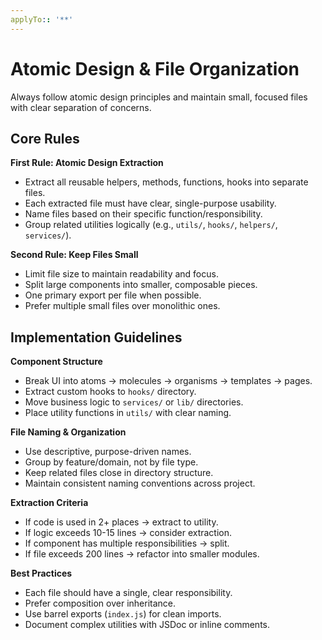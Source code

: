 ```yaml
---
applyTo:: '**'
---
```


# Atomic Design & File Organization

Always follow atomic design principles and maintain small, focused files with clear separation of concerns.

## Core Rules

**First Rule: Atomic Design Extraction**

- Extract all reusable helpers, methods, functions, hooks into separate files.
- Each extracted file must have clear, single-purpose usability.
- Name files based on their specific function/responsibility.
- Group related utilities logically (e.g., `utils/`, `hooks/`, `helpers/`, `services/`).

**Second Rule: Keep Files Small**

- Limit file size to maintain readability and focus.
- Split large components into smaller, composable pieces.
- One primary export per file when possible.
- Prefer multiple small files over monolithic ones.

## Implementation Guidelines

**Component Structure**

- Break UI into atoms → molecules → organisms → templates → pages.
- Extract custom hooks to `hooks/` directory.
- Move business logic to `services/` or `lib/` directories.
- Place utility functions in `utils/` with clear naming.

**File Naming & Organization**

- Use descriptive, purpose-driven names.
- Group by feature/domain, not by file type.
- Keep related files close in directory structure.
- Maintain consistent naming conventions across project.

**Extraction Criteria**

- If code is used in 2+ places → extract to utility.
- If logic exceeds 10-15 lines → consider extraction.
- If component has multiple responsibilities → split.
- If file exceeds 200 lines → refactor into smaller modules.

**Best Practices**

- Each file should have a single, clear responsibility.
- Prefer composition over inheritance.
- Use barrel exports (`index.js`) for clean imports.
- Document complex utilities with JSDoc or inline comments.
